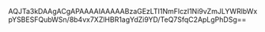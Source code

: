 AQJTa3kDAAgACgAPAAAAIAAAAABzaGEzLTI1NmFlczI1Ni9vZmJLYWRlbWxpYSBESFQubWSn/8b4vx7XZlHBR1agYdZi9YD/TeQ7SfqC2ApLgPhDSg==
